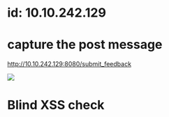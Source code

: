# id: 10.10.242.129

# capture the post message

http://10.10.242.129:8080/submit_feedback

![](https://velog.velcdn.com/images/agnusdei1207/post/e0dc890b-369c-4bb8-9cad-4ceda9ab9ea1/image.png)

# Blind XSS check
